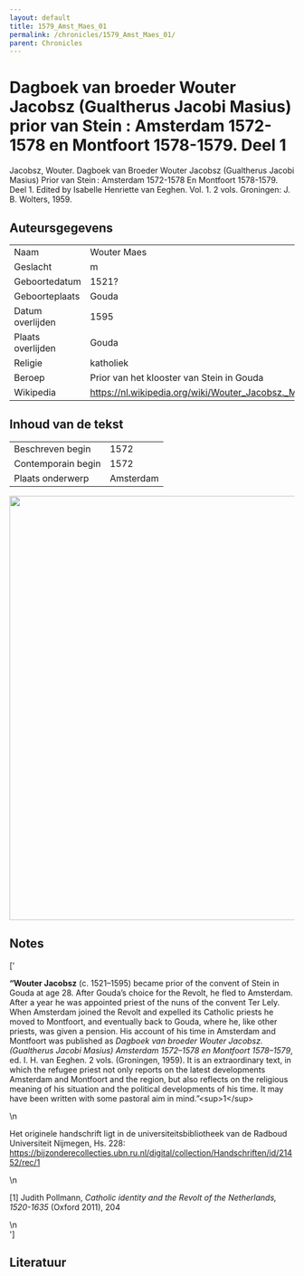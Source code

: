 ```yaml
---
layout: default
title: 1579_Amst_Maes_01
permalink: /chronicles/1579_Amst_Maes_01/
parent: Chronicles
--- 
```



# Dagboek van broeder Wouter Jacobsz (Gualtherus Jacobi Masius) prior van Stein : Amsterdam 1572-1578 en Montfoort 1578-1579. Deel 1 

Jacobsz, Wouter. Dagboek van Broeder Wouter Jacobsz (Gualtherus Jacobi Masius) Prior van Stein : Amsterdam 1572-1578 En Montfoort 1578-1579. Deel 1. Edited by Isabelle Henriette van Eeghen. Vol. 1. 2 vols. Groningen: J. B. Wolters, 1959. 

## Auteursgegevens 

| | | 
| --------------- | --------------- | 
| Naam | Wouter Maes | 
| Geslacht | m | 
 | Geboortedatum | 1521? | 
| Geboorteplaats | Gouda | 
| Datum overlijden | 1595 | 
| Plaats overlijden | Gouda | 
| Religie | katholiek | 
| Beroep | Prior van het klooster van Stein in Gouda | 
| Wikipedia | https://nl.wikipedia.org/wiki/Wouter_Jacobsz._Maes | 

## Inhoud van de tekst 

| | | 
| --------------- | --------------- | 
| Beschreven begin | 1572 | 
| Contemporain begin | 1572 | 
| Plaats onderwerp | Amsterdam | 

[<img src="..\..\barplots_chronicles\1579_Amst_Maes_01.jpg" width="750"/>](..\..\barplots_chronicles\1579_Amst_Maes_01.jpg) 

## Notes 

['<div data-schema-version="8"><p><strong>“Wouter Jacobsz</strong> (c. 1521–1595) became prior of the convent of Stein in Gouda at age 28. After Gouda’s choice for the Revolt, he fled to Amsterdam. After a year he was appointed priest of the nuns of the convent Ter Lely. When Amsterdam joined the Revolt and expelled its Catholic priests he moved to Montfoort, and eventually back to Gouda, where he, like other priests, was given a pension. His account of his time in Amsterdam and Montfoort was published as <em>Dagboek van broeder Wouter Jacobsz. (Gualtherus Jacobi Masius) Amsterdam 1572–1578 en Montfoort 1578–1579</em>, ed. I. H. van Eeghen. 2 vols. (Groningen, 1959). It is an extraordinary text, in which the refugee priest not only reports on the latest developments Amsterdam and Montfoort and the region, but also reflects on the religious meaning of his situation and the political developments of his time. It may have been written with some pastoral aim in mind.”&lt;sup&gt;1&lt;/sup&gt;</p>\n<p>Het originele handschrift ligt in de universiteitsbibliotheek van de Radboud Universiteit Nijmegen, Hs. 228:<br><a href="https://bijzonderecollecties.ubn.ru.nl/digital/collection/Handschriften/id/21452/rec/1" rel="noopener noreferrer nofollow">https://bijzonderecollecties.ubn.ru.nl/digital/collection/Handschriften/id/21452/rec/1</a></p>\n<p>[1] Judith Pollmann, <em>Catholic identity and the Revolt of the Netherlands, 1520-1635</em> (Oxford 2011), 204</p>\n</div>'] 

## Literatuur 

